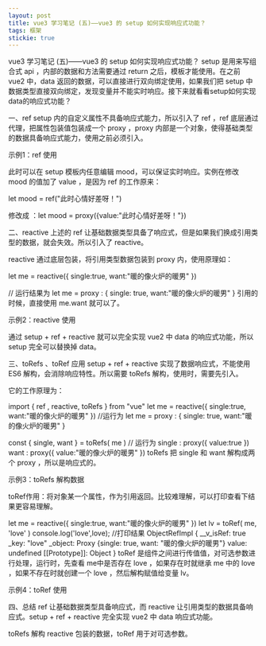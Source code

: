 ```yaml
---
layout: post
title: vue3 学习笔记 (五)——vue3 的 setup 如何实现响应式功能？
tags: 框架
stickie: true
---
```


vue3 学习笔记 (五)——vue3 的 setup 如何实现响应式功能？
setup 是用来写组合式 api ，内部的数据和方法需要通过 return 之后，模板才能使用。在之前 vue2 中，data 返回的数据，可以直接进行双向绑定使用，如果我们把 setup 中数据类型直接双向绑定，发现变量并不能实时响应。接下来就看看setup如何实现data的响应式功能？

一、ref
setup 内的自定义属性不具备响应式能力，所以引入了 ref ，ref 底层通过代理，把属性包装值包装成一个 proxy ，proxy 内部是一个对象，使得基础类型的数据具备响应式能力，使用之前必须引入。

示例1：ref 使用

<template>
 <div>
  <input type="text" v-model="mood">
  {{mood}}
 </div>
</template>
<script>
import { ref } from "vue"
export default{
 setup(){
  let mood = ref("此时心情好差呀！")
  setTimeout(()=>{
   mood.value = "心情要变的像人一样美"
  },3000)
  return{
   mood
  }
 }
}
</script>
此时可以在 setup 模板内任意编辑 mood，可以保证实时响应。实例在修改 mood 的值加了 value ，是因为 ref 的工作原来：

let mood = ref("此时心情好差呀！")

修改成 ：let mood = proxy({value:"此时心情好差呀！"})

二、reactive
上述的 ref 让基础数据类型具备了响应式，但是如果我们换成引用类型的数据，就会失效。所以引入了 reactive。

reactive 通过底层包装，将引用类型数据包装到 proxy 内，使用原理如：

let me = reactive({
 single:true,
 want:"暖的像火炉的暖男"
})
 
// 运行结果为
let me = proxy : { single: true, want:"暖的像火炉的暖男" }
引用的时候，直接使用 me.want 就可以了。

示例2：reactive 使用

<template>
 <div>
  {{me.want}}
 </div>
</template>
<script>
import { ref , reactive } from "vue"
export default{
 setup(){
  let me = reactive({
   single:true,
   want:"暖的像火炉的暖男"
  })
  setTimeout(()=>{
   me.want = "夏天容易化了"
  },3000)
  return{
   me
  }
 }
}
</script>
通过 setup + ref + reactive 就可以完全实现 vue2 中 data 的响应式功能，所以 setup 完全可以替换掉 data。

三、toRefs 、toRef 应用
setup + ref + reactive 实现了数据响应式，不能使用 ES6 解构，会消除响应特性。所以需要 toRefs 解构，使用时，需要先引入。

它的工作原理为：

import { ref , reactive, toRefs } from "vue"
let me = reactive({
 single:true,
 want:"暖的像火炉的暖男"
})
//运行为
let me = proxy : { single: true, want:"暖的像火炉的暖男" }
 
const { single, want } = toRefs( me )
// 运行为
single : proxy({ value:true })
want : proxy({ value:"暖的像火炉的暖男" })
toRefs 把 single 和 want 解构成两个 proxy ，所以是响应式的。

示例3：toRefs 解构数据

<template>
 <div>
  {{want}}
  <input type="text" v-model="want">
 </div>
</template>
<script>
import { ref , reactive, toRefs } from "vue"
export default{
 setup(){
  let me = reactive({
   single:true,
   want:"暖的像火炉的暖男"
  })
  setTimeout(()=>{
   me.want = "夏天容易化了"
  },3000)
  // 解构
  const {single,want} = toRefs(me)
   return{
    single,
    want
   }
  }
}
</script>
toRef作用：将对象某一个属性，作为引用返回。比较难理解，可以打印查看下结果更容易理解。

let me = reactive({
 single:true,
 want:"暖的像火炉的暖男"
})
let lv = toRef( me, 'love' )
console.log('love',love);
//打印结果
ObjectRefImpl {
 __v_isRef: true
 _key: "love"
 _object: Proxy {single: true, want: "暖的像火炉的暖男"}
 value: undefined
 [[Prototype]]: Object
}
toRef 是组件之间进行传值值，对可选参数进行处理，运行时，先查看 me中是否存在 love ，如果存在时就继承 me 中的 love ，如果不存在时就创建一个 love ，然后解构赋值给变量 lv。

示例4：toRef 使用

<template>
 <div>
  {{want}}
 <input type="text" v-model="want">
</div>
</template>
<script>
import { ref , reactive, toRefs, toRef } from "vue"
export default{
 setup(){
  let me = reactive({
   single:true,
   want:"暖的像火炉的暖男"
  })
 setTimeout(()=>{
  me.want = "夏天容易化了"
 },3000)
 const {single,want } = toRefs(me)
 const love = toRef(me,'love')
 console.log('love',love);
 return{
  single,
  want
  }
 }
}
</script>
四、总结
ref 让基础数据类型具备响应式，而 reactive 让引用类型的数据具备响应式。setup + ref + reactive 完全实现 vue2 中 data 响应式功能。

toRefs 解构 reactive 包装的数据，toRef 用于对可选参数。

